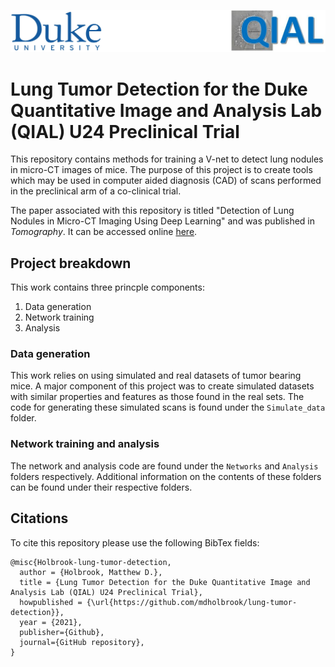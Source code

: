 ![image](.github/banner.png)

# Lung Tumor Detection for the Duke Quantitative Image and Analysis Lab (QIAL) U24 Preclinical Trial

This repository contains methods for training a V-net to detect lung nodules in micro-CT images of mice. The purpose of this project is to create tools which may be used in computer aided diagnosis (CAD) of scans performed in the preclinical arm of a co-clinical trial.

The paper associated with this repository is titled "Detection of Lung Nodules in Micro-CT Imaging Using Deep Learning" and  was published in _Tomography_. It can be accessed online [here](https://doi.org/10.3390/tomography7030032).

## Project breakdown

This work contains three princple components:

1. Data generation
2. Network training
3. Analysis

### Data generation

This work relies on using simulated and real datasets of tumor bearing mice. A major component of this project was to create simulated datasets with similar properties and features as those found in the real sets. The code for generating these simulated scans is found under the `Simulate_data` folder.

### Network training and analysis

The network and analysis code are found under the `Networks` and `Analysis` folders respectively. Additional information on the contents of these folders can be found under their respective folders.

## Citations

To cite this repository please use the following BibTex fields:

```
@misc{Holbrook-lung-tumor-detection,
  author = {Holbrook, Matthew D.},
  title = {Lung Tumor Detection for the Duke Quantitative Image and Analysis Lab (QIAL) U24 Preclinical Trial},
  howpublished = {\url{https://github.com/mdholbrook/lung-tumor-detection}},
  year = {2021},
  publisher={Github},
  journal={GitHub repository},
}
```
